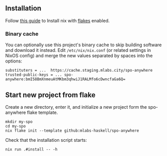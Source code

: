## Installation

Follow [this guide](https://zero-to-nix.com/start/install) to Install nix with [flakes](https://nix.dev/concepts/flakes.html) enabled.

### Binary cache

You can optionally use this project's binary cache to skip building software and download it instead. Edit `/etc/nix/nix.conf` (or related settings in NixOS config) and merge the new values separated by spaces into the options:

```
substituters = ...  https://cache.staging.mlabs.city/spo-anywhere
trusted-public-keys = ... spo-anywhere:bmI58BmXnmeuAtMKbm3qhwiJ1RALMfo6cDwncfaGa6Q=
```

## Start new project from flake

Create a new directory, enter it, and initialize a new project form the spo-anywhere flake template.

```
mkdir my-spo
cd my-spo
nix flake init --template github:mlabs-haskell/spo-anywhere
```

Check that the installation script starts:

```
nix run .#install -- -h
```
